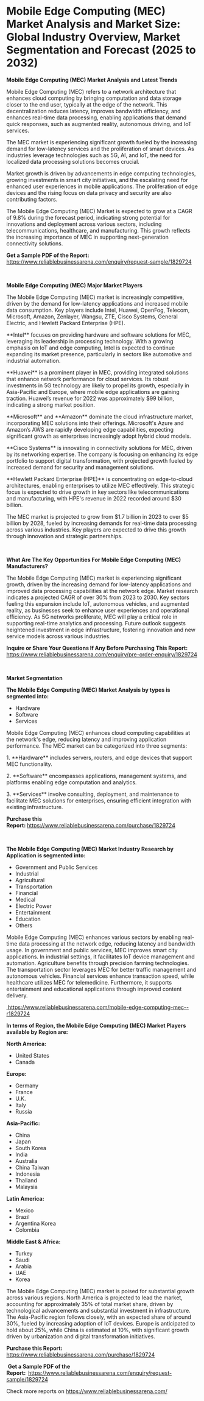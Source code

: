 <p><h1>Mobile Edge Computing (MEC) Market Analysis and Market Size: Global Industry Overview, Market Segmentation and Forecast (2025 to 2032)</h1></p><p><strong>Mobile Edge Computing (MEC) Market Analysis and Latest Trends</strong></p>
<p><p>Mobile Edge Computing (MEC) refers to a network architecture that enhances cloud computing by bringing computation and data storage closer to the end user, typically at the edge of the network. This decentralization reduces latency, improves bandwidth efficiency, and enhances real-time data processing, enabling applications that demand quick responses, such as augmented reality, autonomous driving, and IoT services.</p><p>The MEC market is experiencing significant growth fueled by the increasing demand for low-latency services and the proliferation of smart devices. As industries leverage technologies such as 5G, AI, and IoT, the need for localized data processing solutions becomes crucial.</p><p>Market growth is driven by advancements in edge computing technologies, growing investments in smart city initiatives, and the escalating need for enhanced user experiences in mobile applications. The proliferation of edge devices and the rising focus on data privacy and security are also contributing factors. </p><p>The Mobile Edge Computing (MEC) Market is expected to grow at a CAGR of 9.8% during the forecast period, indicating strong potential for innovations and deployment across various sectors, including telecommunications, healthcare, and manufacturing. This growth reflects the increasing importance of MEC in supporting next-generation connectivity solutions.</p></p>
<p><strong>Get a Sample PDF of the Report:&nbsp;</strong> <a href="https://www.reliablebusinessarena.com/enquiry/request-sample/1829724?utm_campaign=2137&utm_medium=2&utm_source=Github&utm_content=ia&utm_term=09032025&utm_id=mobile-edge-computing-mec">https://www.reliablebusinessarena.com/enquiry/request-sample/1829724</a></p>
<p>&nbsp;</p>
<p><strong>Mobile Edge Computing (MEC) Major Market Players</strong></p>
<p><p>The Mobile Edge Computing (MEC) market is increasingly competitive, driven by the demand for low-latency applications and increased mobile data consumption. Key players include Intel, Huawei, OpenFog, Telecom, Microsoft, Amazon, Zenlayer, Wangsu, ZTE, Cisco Systems, General Electric, and Hewlett Packard Enterprise (HPE).</p><p>**Intel** focuses on providing hardware and software solutions for MEC, leveraging its leadership in processing technology. With a growing emphasis on IoT and edge computing, Intel is expected to continue expanding its market presence, particularly in sectors like automotive and industrial automation.</p><p>**Huawei** is a prominent player in MEC, providing integrated solutions that enhance network performance for cloud services. Its robust investments in 5G technology are likely to propel its growth, especially in Asia-Pacific and Europe, where mobile edge applications are gaining traction. Huawei’s revenue for 2022 was approximately $99 billion, indicating a strong market position.</p><p>**Microsoft** and **Amazon** dominate the cloud infrastructure market, incorporating MEC solutions into their offerings. Microsoft's Azure and Amazon’s AWS are rapidly developing edge capabilities, expecting significant growth as enterprises increasingly adopt hybrid cloud models.</p><p>**Cisco Systems** is innovating in connectivity solutions for MEC, driven by its networking expertise. The company is focusing on enhancing its edge portfolio to support digital transformation, with projected growth fueled by increased demand for security and management solutions.</p><p>**Hewlett Packard Enterprise (HPE)** is concentrating on edge-to-cloud architectures, enabling enterprises to utilize MEC effectively. This strategic focus is expected to drive growth in key sectors like telecommunications and manufacturing, with HPE's revenue in 2022 recorded around $30 billion.</p><p>The MEC market is projected to grow from $1.7 billion in 2023 to over $5 billion by 2028, fueled by increasing demands for real-time data processing across various industries. Key players are expected to drive this growth through innovation and strategic partnerships.</p></p>
<p>&nbsp;</p>
<p><strong>What Are The Key Opportunities For Mobile Edge Computing (MEC) Manufacturers?</strong></p>
<p><p>The Mobile Edge Computing (MEC) market is experiencing significant growth, driven by the increasing demand for low-latency applications and improved data processing capabilities at the network edge. Market research indicates a projected CAGR of over 30% from 2023 to 2030. Key sectors fueling this expansion include IoT, autonomous vehicles, and augmented reality, as businesses seek to enhance user experiences and operational efficiency. As 5G networks proliferate, MEC will play a critical role in supporting real-time analytics and processing. Future outlook suggests heightened investment in edge infrastructure, fostering innovation and new service models across various industries.</p></p>
<p><strong>Inquire or Share Your Questions If Any Before Purchasing This Report:</strong> <a href="https://www.reliablebusinessarena.com/enquiry/pre-order-enquiry/1829724?utm_campaign=2137&utm_medium=2&utm_source=Github&utm_content=ia&utm_term=09032025&utm_id=mobile-edge-computing-mec">https://www.reliablebusinessarena.com/enquiry/pre-order-enquiry/1829724</a></p>
<p>&nbsp;</p>
<p><strong>Market Segmentation</strong></p>
<p><strong>The Mobile Edge Computing (MEC) Market Analysis by types is segmented into:</strong></p>
<p><ul><li>Hardware</li><li>Software</li><li>Services</li></ul></p>
<p><p>Mobile Edge Computing (MEC) enhances cloud computing capabilities at the network's edge, reducing latency and improving application performance. The MEC market can be categorized into three segments: </p><p>1. **Hardware** includes servers, routers, and edge devices that support MEC functionality.</p><p>2. **Software** encompasses applications, management systems, and platforms enabling edge computation and analytics.</p><p>3. **Services** involve consulting, deployment, and maintenance to facilitate MEC solutions for enterprises, ensuring efficient integration with existing infrastructure.</p></p>
<p><strong>Purchase this Report:&nbsp;</strong><a href="https://www.reliablebusinessarena.com/purchase/1829724?utm_campaign=2137&utm_medium=2&utm_source=Github&utm_content=ia&utm_term=09032025&utm_id=mobile-edge-computing-mec">https://www.reliablebusinessarena.com/purchase/1829724</a></p>
<p>&nbsp;</p>
<p><strong>The Mobile Edge Computing (MEC) Market Industry Research by Application is segmented into:</strong></p>
<p><ul><li>Government and Public Services</li><li>Industrial</li><li>Agricultural</li><li>Transportation</li><li>Financial</li><li>Medical</li><li>Electric Power</li><li>Entertainment</li><li>Education</li><li>Others</li></ul></p>
<p><p>Mobile Edge Computing (MEC) enhances various sectors by enabling real-time data processing at the network edge, reducing latency and bandwidth usage. In government and public services, MEC improves smart city applications. In industrial settings, it facilitates IoT device management and automation. Agriculture benefits through precision farming technologies. The transportation sector leverages MEC for better traffic management and autonomous vehicles. Financial services enhance transaction speed, while healthcare utilizes MEC for telemedicine. Furthermore, it supports entertainment and educational applications through improved content delivery.</p></p>
<p><a href="https://www.reliablebusinessarena.com/mobile-edge-computing-mec--r1829724?utm_campaign=2137&utm_medium=2&utm_source=Github&utm_content=ia&utm_term=09032025&utm_id=mobile-edge-computing-mec">&nbsp;https://www.reliablebusinessarena.com/mobile-edge-computing-mec--r1829724</a></p>
<p><strong>In terms of Region, the Mobile Edge Computing (MEC) Market Players available by Region are:</strong></p>
<p>
    <p> <strong> North America: </strong>
        <ul>
            <li>United States</li>
            <li>Canada</li>
        </ul>
        </p> 
    <p> <strong> Europe: </strong>
        <ul>
            <li>Germany</li>
            <li>France</li>
            <li>U.K.</li>
            <li>Italy</li>
            <li>Russia</li>
        </ul>
        </p> 
    <p> <strong> Asia-Pacific: </strong>
        <ul>
            <li>China</li>
            <li>Japan</li>
            <li>South Korea</li>
            <li>India</li>
            <li>Australia</li>
            <li>China Taiwan</li>
            <li>Indonesia</li>
            <li>Thailand</li>
            <li>Malaysia</li>
        </ul>
        </p> 
    <p> <strong> Latin America: </strong>
        <ul>
            <li>Mexico</li>
            <li>Brazil</li>
            <li>Argentina Korea</li>
            <li>Colombia</li>
        </ul>
        </p> 
    <p> <strong> Middle East & Africa: </strong>
        <ul>
            <li>Turkey</li>
            <li>Saudi</li>
            <li>Arabia</li>
            <li>UAE</li>
            <li>Korea</li>
        </ul>
    </p>
    </p>
<p><p>The Mobile Edge Computing (MEC) market is poised for substantial growth across various regions. North America is projected to lead the market, accounting for approximately 35% of total market share, driven by technological advancements and substantial investment in infrastructure. The Asia-Pacific region follows closely, with an expected share of around 30%, fueled by increasing adoption of IoT devices. Europe is anticipated to hold about 25%, while China is estimated at 10%, with significant growth driven by urbanization and digital transformation initiatives.</p></p>
<p><strong>Purchase this Report: </strong><a href="https://www.reliablebusinessarena.com/purchase/1829724?utm_campaign=2137&utm_medium=2&utm_source=Github&utm_content=ia&utm_term=09032025&utm_id=mobile-edge-computing-mec">https://www.reliablebusinessarena.com/purchase/1829724</a></p>
<p>&nbsp;<strong>Get a Sample PDF of the Report:&nbsp;&nbsp;</strong><a href="https://www.reliablebusinessarena.com/enquiry/request-sample/1829724?utm_campaign=2137&utm_medium=2&utm_source=Github&utm_content=ia&utm_term=09032025&utm_id=mobile-edge-computing-mec">https://www.reliablebusinessarena.com/enquiry/request-sample/1829724</a></p>
<p><strong></strong></p>
<p>Check more reports on <a href="https://www.reliablebusinessarena.com/?utm_campaign=2137&utm_medium=2&utm_source=Github&utm_content=ia&utm_term=09032025&utm_id=mobile-edge-computing-mec">https://www.reliablebusinessarena.com/</a></p>